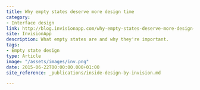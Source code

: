 ```yaml
---
title: Why empty states deserve more design time
category:
- Interface design
link: http://blog.invisionapp.com/why-empty-states-deserve-more-design-time/
site: InvisionApp
description: What empty states are and why they're important.
tags:
- Empty state design
type: Article
image: "/assets/images/inv.png"
date: 2015-06-22T00:00:00.000+01:00
site_reference: _publications/inside-design-by-invision.md

---
```

